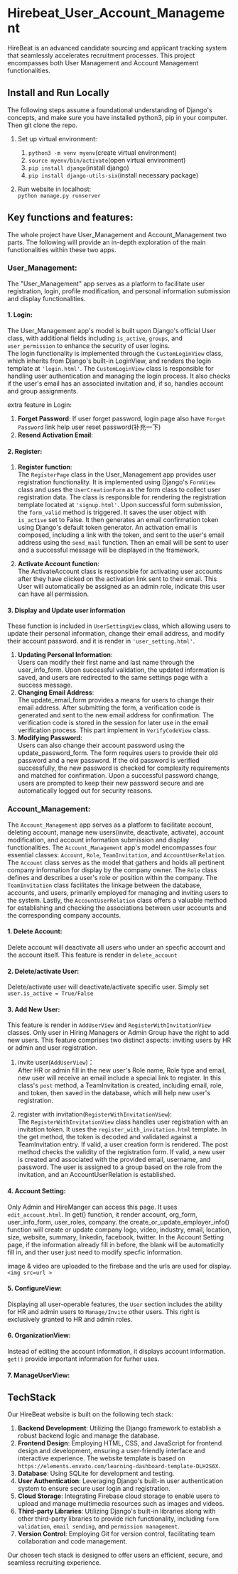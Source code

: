 # Hirebeat_User_Account_Management

HireBeat is an advanced candidate sourcing and applicant tracking system that seamlessly accelerates recruitment processes. 
This project encompasses both User Management and Account Management functionalities.

## Install and Run Locally
The following steps assume a foundational understanding of Django's concepts, and make sure you have installed python3, pip in your computer.
Then git clone the repo.

1. Set up virtual environment:
   1. `python3 -m venv myenv`(create virtual environment)
   2. `source myenv/bin/activate`(open virtual environment)
   3. `pip install django`(install django)
   4. `pip install django-utils-six`(install necessary package)

2. Run website in localhost:  
`python manage.py runserver`

## Key functions and features:
The whole project have User_Management and Account_Management two parts. 
The following will provide an in-depth exploration of the main functionalities within these two apps.


### User_Management: 

The "User_Management" app serves as a platform to facilitate user registration, login, profile modification, 
and personal information submission and display functionalities.   

#### 1. Login: 
The User_Management app's model is built upon Django's official User class, with additional fields including `is_active`, `groups`, 
and `user_permission` to enhance the security of user logins.  
The login functionality is implemented through the `CustomLoginView` class, which inherits from Django's built-in LoginView, and renders the login template at `'login.html'`. 
The `CustomLoginView` class is responsible for handling user authentication and managing the login process.
It also checks if the user's email has an associated invitation and, if so, handles account and group assignments.

extra feature in Login:
1. **Forget Password**: If user forget password, login page also have `Forget Password` link help user reset password(补充一下)
2. **Resend Activation Email**:

#### 2. Register:
1. **Register function**:  
The `RegisterPage` class in the User_Management app provides user registration functionality. 
It is implemented using Django's `FormView` class and uses the `UserCreationForm` as the form class to collect user registration data. 
The class is responsible for rendering the registration template located at `'signup.html'`.
Upon successful form submission, the `form_valid` method is triggered. It saves the user object with `is_active` set to False.
It then generates an email confirmation token using Django's default token generator. An activation email is composed, including a link with the token, and sent to the user's email address using the `send_mail` function. 
Then an email will be sent to user and a successful message will be displayed in the framework.

2. **Activate Account function**:  
The ActivateAccount class is responsible for activating user accounts after they have clicked on the activation link sent to their email. 
This User will automatically be assigned as an admin role, indicate this user can have all permission. 

#### 3. Display and Update user information
These function is included in `UserSettingView` class, which allowing users to update their personal information, change their email address, and modify their account password.
and it is render in `'user_setting.html'`.
1. **Updating Personal Information**:   
Users can modify their first name and last name through the user_info_form. Upon successful validation, the updated information is saved, and users are redirected to the same settings page with a success message.
2. **Changing Email Address**:  
The update_email_form provides a means for users to change their email address. After submitting the form, a verification code is generated and sent to the new email address for confirmation. 
The verification code is stored in the session for later use in the email verification process. This part implement in `VerifyCodeView` class.
3. **Modifying Password**:   
Users can also change their account password using the update_password_form. The form requires users to provide their old password and a new password. If the old password is verified successfully, the new password is checked for complexity requirements and matched for confirmation. Upon a successful password change, 
users are prompted to keep their new password secure and are automatically logged out for security reasons.


### Account_Management:

The `Account_Management` app serves as a platform to facilitate account, deleting account, manage new users(invite, deactivate, activate), account modification, 
and account information submission and display functionalities. The `Account_Management` app's model encompasses four essential classes: `Account`, `Role`, `TeamInvitation`, and `AccountUserRelation`.
The `Account` class serves as the model that gathers and holds all pertinent company information for display by the company owner.
The `Role` class defines and describes a user's role or position within the company.
The `TeamInvitation` class facilitates the linkage between the database, accounts, and users, primarily employed for managing and inviting users to the system. 
Lastly, the `AccountUserRelation` class offers a valuable method for establishing and checking the associations between user accounts and the corresponding company accounts.

#### 1. Delete Account:
Delete account will deactivate all users who under an specfic account and the account itself. This feature is render in `delete_account`

#### 2. Delete/activate User:
Delete/activate user will deactivate/activate specific user. Simply set `user.is_active = True/False`

#### 3. Add New User:
This feature is render in `AddUserView` and `RegisterWithInvitationView` classes. Only user in Hiring Managers or Admin Group have the right to add new users. This feature comprises two distinct aspects: inviting users by HR or admin and user registration.

1. invite user(`AddUserView`)：  
After HR or admin fill in the new user's Role name, Role type and email, new user will receive an email include a special link to register. 
In this class's `post` method, a TeamInvitation is created, including email, role, and token, then saved in the database, which will help new user's registration.

2. register with invitation(`RegisterWithInvitationView`):  
The `RegisterWithInvitationView` class handles user registration with an invitation token. It uses the `register_with_invitation.html` template. 
In the get method, the token is decoded and validated against a TeamInvitation entry. If valid, a user creation form is rendered. 
The post method checks the validity of the registration form. If valid, a new user is created and associated with the provided email, username, and password. 
The user is assigned to a group based on the role from the invitation, and an AccountUserRelation is established.

#### 4. Account Setting:
Only Admin and HireManger can access this page.
It uses `edit_account.html`. In get() function, it render account, org_form, user_info_form, user_roles, company. 
the create_or_update_employer_info() function will create or update company logo, video, industry, email, location, size, website, summary, linkedin, facebook, twitter. In the Account Setting page, if the information already fill in before, the blank will be automaticlly fill in, and ther user just need to modify specfic information.

image & video are uploaded to the firebase and the urls are used for display.  `<img src=url >`

#### 5. ConfigureView:
Displaying all user-operable features, the `User` section includes the ability for HR and admin users to `Manage/Invite` other users. 
This right is exclusively granted to HR and admin roles.

#### 6. OrganizationView:
Instead of editing the account information, it displays account information. `get()` provide important information for furher uses.

#### 7. ManageUserView:



## TechStack
Our HireBeat website is built on the following tech stack:
1. **Backend Development**: Utilizing the Django framework to establish a robust backend logic and manage the database.
2. **Frontend Design**: Employing HTML, CSS, and JavaScript for frontend design and development, ensuring a user-friendly interface and interactive experience. 
The website template is based on `https://elements.envato.com/learning-dashboard-template-DLH2S6X`.
3. **Database**: Using SQLite for development and testing.
4. **User Authentication**: Leveraging Django's built-in user authentication system to ensure secure user login and registration.
5. **Cloud Storage**: Integrating Firebase cloud storage to enable users to upload and manage multimedia resources such as images and videos.
6. **Third-party Libraries**: Utilizing Django's built-in libraries along with other third-party libraries to provide rich functionality, including `form validation`, `email sending`, and `permission management`.
7. **Version Control**: Employing Git for version control, facilitating team collaboration and code management.  

Our chosen tech stack is designed to offer users an efficient, secure, and seamless recruiting experience.